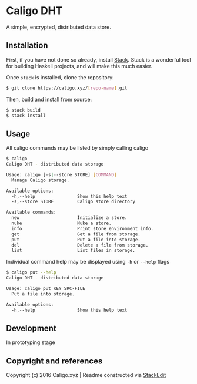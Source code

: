 # Caligo DHT

A simple, encrypted, distributed data store.

## Installation

First, if you have not done so already, install [Stack]. Stack is a wonderful tool for building Haskell projects, and will make this much easier.

Once `stack` is installed, clone the repository:

```sh
$ git clone https://caligo.xyz/[repo-name].git
```

Then, build and install from source:

```sh
$ stack build
$ stack install
```

## Usage

All caligo commands may be listed by simply calling caligo

```sh
$ caligo
Caligo DHT - distributed data storage

Usage: caligo [-s|--store STORE] [COMMAND]
  Manage Caligo storage.

Available options:
  -h,--help                Show this help text
  -s,--store STORE         Caligo store directory

Available commands:
  new                      Initialize a store.
  nuke                     Nuke a store.
  info                     Print store environment info.
  get                      Get a file from storage.
  put                      Put a file into storage.
  del                      Delete a file from storage.
  list                     List files in storage.
```

Individual command help may be displayed using `-h` or `--help` flags

```sh
$ caligo put --help
Caligo DHT - distributed data storage

Usage: caligo put KEY SRC-FILE
  Put a file into storage.

Available options:
  -h,--help                Show this help text
```

## Development

In prototyping stage

## Copyright and references

Copyright (c) 2016 Caligo.xyz | Readme constructed via [StackEdit][mdeditor]

[//]: # (Markdown help - https://help.github.com/articles/basic-writing-and-formatting-syntax/)

[//]: # (Reference links)
[stack]: <https://docs.haskellstack.org/en/stable/README/>
[mdeditor]: <https://stackedit.io/editor>
